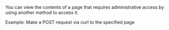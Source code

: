You can view the contents of a page that requires administrative access by using another method to access it. 

Example: Make a POST request via curl to the specified page 